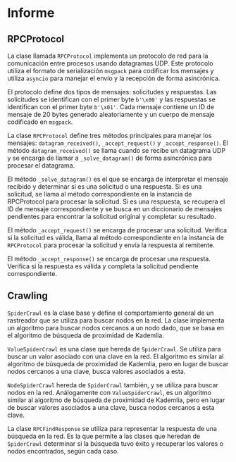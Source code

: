# Informe

## RPCProtocol

La clase llamada `RPCProtocol` implementa un protocolo de red para la comunicación entre procesos usando datagramas UDP. Este protocolo utiliza el formato de serialización `msgpack` para codificar los mensajes y utiliza `asyncio` para manejar el envío y la recepción de forma asincrónica.

El protocolo define dos tipos de mensajes: solicitudes y respuestas. Las solicitudes se identifican con el primer byte `b'\x00'` y las respuestas se identifican con el primer byte `b'\x01'`. Cada mensaje contiene un ID de mensaje de 20 bytes generado aleatoriamente y un cuerpo de mensaje codificado en `msgpack`.

La clase `RPCProtocol` define tres métodos principales para manejar los mensajes: `datagram_received()`, `_accept_request()` y `_accept_response()`. El método `datagram_received()` se llama cuando se recibe un datagrama UDP y se encarga de llamar a `_solve_datagram()` de forma asincrónica para procesar el datagrama.

El método `_solve_datagram()` es el que se encarga de interpretar el mensaje recibido y determinar si es una solicitud o una respuesta. Si es una solicitud, se llama al método correspondiente en la instancia de RPCProtocol para procesar la solicitud. Si es una respuesta, se recupera el ID de mensaje correspondiente y se busca en un diccionario de mensajes pendientes para encontrar la solicitud original y completar su resultado.

El método `_accept_request()` se encarga de procesar una solicitud. Verifica si la solicitud es válida, llama al método correspondiente en la instancia de `RPCProtocol` para procesar la solicitud y envía la respuesta al remitente.

El método `_accept_response()` se encarga de procesar una respuesta. Verifica si la respuesta es válida y completa la solicitud pendiente correspondiente.

## Crawling

`SpiderCrawl` es la clase base y define el comportamiento general de un rastreador que se utiliza para buscar nodos en la red. La clase implementa un algoritmo para buscar nodos cercanos a un nodo dado, que se basa en el algoritmo de búsqueda de proximidad de Kademlia.

`ValueSpiderCrawl` es una clase que hereda de `SpiderCrawl`. Se utiliza para buscar un valor asociado con una clave en la red. El algoritmo es similar al algoritmo de búsqueda de proximidad de Kademlia, pero en lugar de buscar nodos cercanos a una clave, busca valores asociados a esta.

`NodeSpiderCrawl` hereda de `SpiderCrawl`  también, y se utiliza para buscar nodos en la red. Análogamente con `ValueSpiderCrawl`, es un algoritmo similar al algoritmo de búsqueda de proximidad de Kademlia, pero en lugar de buscar valores asociados a una clave, busca nodos cercanos a esta clave.

La clase `RPCFindResponse` se utiliza para representar la respuesta de una búsqueda en la red. Es la que permite a las clases que heredan de `SpiderCrawl` determinar si la búsqueda tuvo éxito y recuperar los valores o nodos encontrados, según cada caso.
